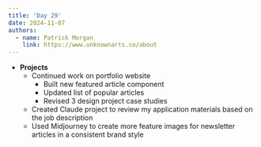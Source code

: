 ```yaml
---
title: 'Day 29'
date: 2024-11-07
authors:
  - name: Patrick Morgan
    link: https://www.unknownarts.co/about
---
```


- __Projects__
    - Continued work on portfolio website
        - Built new featured article component
        - Updated list of popular articles
        - Revised 3 design project case studies
    - Created Claude project to review my application materials based on the job description
    - Used Midjourney to create more feature images for newsletter articles in a consistent brand style